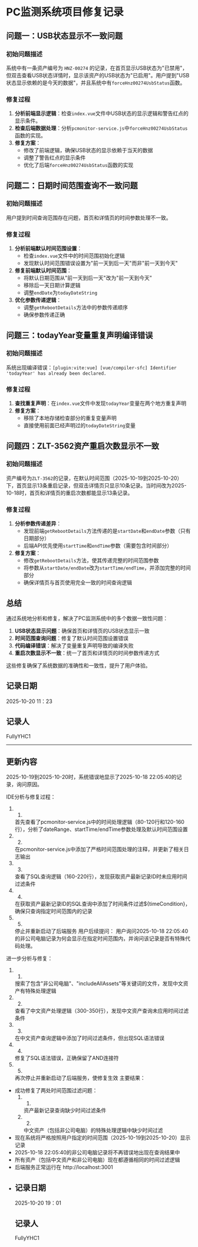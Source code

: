 # PC监测系统项目修复记录

## 问题一：USB状态显示不一致问题

### 初始问题描述
系统中有一条资产编号为 `HNZ-00274` 的记录，在首页显示USB状态为"已禁用"，但双击查看USB状态详情时，显示该资产的USB状态为"已启用"。用户提到"USB状态显示依赖的是今天的数据"，并且系统中有`forceHnz00274UsbStatus`函数。

### 修复过程
1. **分析前端显示逻辑**：检查`index.vue`文件中USB状态的显示逻辑和警告红点的显示条件。
2. **检查后端数据处理**：分析`pcmonitor-service.js`中`forceHnz00274UsbStatus`函数的实现。
3. **修复方案**：
   - 修改了前端逻辑，确保USB状态的显示依赖于当天的数据
   - 调整了警告红点的显示条件
   - 优化了后端`forceHnz00274UsbStatus`函数的实现

## 问题二：日期时间范围查询不一致问题

### 初始问题描述
用户提到时间查询范围存在问题，首页和详情页的时间参数处理不一致。

### 修复过程
1. **分析前端默认时间范围设置**：
   - 检查`index.vue`文件中的时间范围初始化逻辑
   - 发现默认时间范围错误设置为"前一天到后一天"而非"前一天到今天"
2. **修复前端默认时间范围**：
   - 将默认日期范围从"前一天到后一天"改为"前一天到今天"
   - 移除后一天日期计算逻辑
   - 调整`endDate`为`todayDateString`
3. **优化参数传递逻辑**：
   - 调整`getRebootDetails`方法中的参数传递顺序
   - 确保参数传递正确

## 问题三：todayYear变量重复声明编译错误

### 初始问题描述
系统出现编译错误：`[plugin:vite:vue] [vue/compiler-sfc] Identifier 'todayYear' has already been declared.`

### 修复过程
1. **查找重复声明**：在`index.vue`文件中发现`todayYear`变量在两个地方重复声明
2. **修复方案**：
   - 移除了本地存储检查部分的重复变量声明
   - 直接使用前面已经声明过的`todayDateString`变量

## 问题四：ZLT-3562资产重启次数显示不一致

### 初始问题描述
资产编号为`ZLT-3562`的记录，在默认时间范围（2025-10-19到2025-10-20）下，首页显示13条重启记录，但双击详情页只显示10条记录。当时间改为2025-10-18时，首页和详情页的重启次数都能显示13条记录。

### 修复过程
1. **分析参数传递差异**：
   - 发现前端`getRebootDetails`方法传递的是`startDate`和`endDate`参数（只有日期部分）
   - 后端API优先使用`startTime`和`endTime`参数（需要包含时间部分）
2. **修复方案**：
   - 修改`getRebootDetails`方法，使其传递完整的时间范围参数
   - 将参数从`startDate/endDate`改为`startTime/endTime`，并添加完整的时间部分
   - 确保详情页与首页使用完全一致的时间查询逻辑

## 总结
通过系统地分析和修复，解决了PC监测系统中的多个数据一致性问题：

1. **USB状态显示问题**：确保首页和详情页的USB状态显示一致
2. **时间范围查询问题**：修复了默认时间范围设置错误
3. **代码编译错误**：解决了变量重复声明导致的编译失败
4. **重启次数显示不一致**：统一了首页和详情页的时间参数传递方式

这些修复确保了系统数据的准确性和一致性，提升了用户体验。

## 记录日期
   2025-10-20 11：23
   ## 记录人
  FullyYHC1

----------------------------------------------------------------------------------
## 更新内容
2025-10-19到2025-10-20时，系统错误地显示了2025-10-18 22:05:40的记录，询问原因。

IDE分析与修复过程：

1. 1.
   首先查看了pcmonitor-service.js中的时间处理逻辑（80-120行和120-160行），分析了dateRange、startTime/endTime参数处理及默认时间范围设置
2. 2.
   在pcmonitor-service.js中添加了严格时间范围处理的注释，并更新了相关日志输出
3. 3.
   查看了SQL查询逻辑（160-220行），发现获取资产最新记录ID时未应用时间过滤条件
4. 4.
   在获取资产最新记录ID的SQL查询中添加了时间条件过滤${timeCondition}，确保只查询指定时间范围内的记录
5. 5.
   停止并重新启动了后端服务
用户后续提问： 用户询问2025-10-18 22:05:40的非公司电脑记录为何会显示在指定时间范围内，并询问该记录是否有特殊代码处理。

进一步分析与修复：

1. 1.
   搜索了包含"非公司电脑"、"includeAllAssets"等关键词的文件，发现中文资产有特殊处理逻辑
2. 2.
   查看了中文资产处理逻辑（300-350行），发现中文资产查询未应用时间过滤条件
3. 3.
   在中文资产查询逻辑中添加了时间过滤条件，但出现SQL语法错误
4. 4.
   修复了SQL语法错误，正确保留了AND连接符
5. 5.
   再次停止并重新启动了后端服务，使修复生效
主要结果：

- 成功修复了两处时间范围过滤问题：
  1. 1.
     资产最新记录查询缺少时间过滤条件
  2. 2.
     中文资产（包括非公司电脑）的特殊处理逻辑中缺少时间过滤
- 现在系统将严格按照用户指定的时间范围（2025-10-19到2025-10-20）显示记录
- 2025-10-18 22:05:40的非公司电脑记录将不再错误地出现在查询结果中
- 所有资产（包括中文资产和非公司电脑）现在都遵循相同的时间过滤逻辑
- 后端服务正常运行在 http://localhost:3001
- ## 记录日期
   2025-10-20 19：01
   ## 记录人
  FullyYHC1
